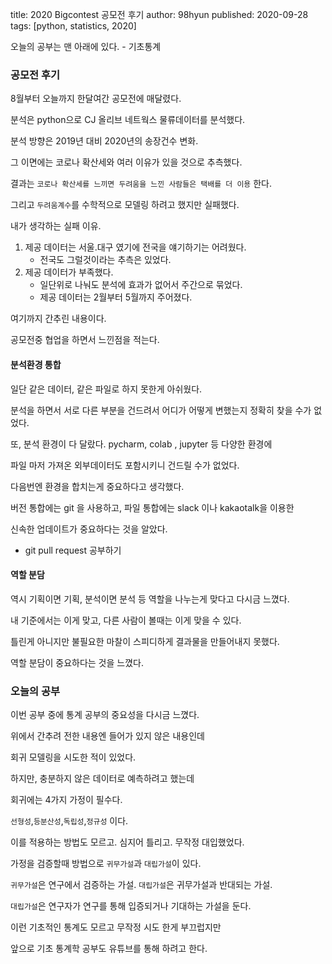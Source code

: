 title: 2020 Bigcontest 공모전 후기
author: 98hyun
published: 2020-09-28
tags: [python, statistics, 2020]

오늘의 공부는 맨 아래에 있다. - 기초통계

### 공모전 후기

8월부터 오늘까지 한달여간 공모전에 매달렸다.   

분석은 python으로 CJ 올리브 네트웍스 물류데이터를 분석했다.   

분석 방향은 2019년 대비 2020년의 송장건수 변화.   

그 이면에는 코로나 확산세와 여러 이유가 있을 것으로 추측했다.  

결과는 `코로나 확산세를 느끼면 두려움을 느낀 사람들은 택배를 더 이용` 한다.  

그리고 `두려움계수`를 수학적으로 모델링 하려고 했지만 실패했다.   

내가 생각하는 실패 이유.  

1. 제공 데이터는 서울.대구 였기에 전국을 얘기하기는 어려웠다.    
    - 전국도 그럴것이라는 추측은 있었다.   
2. 제공 데이터가 부족했다.  
    - 일단위로 나눠도 분석에 효과가 없어서 주간으로 묶었다.  
    - 제공 데이터는 2월부터 5월까지 주어졌다.  

여기까지 간추린 내용이다.   

공모전중 협업을 하면서 느낀점을 적는다.  

#### 분석환경 통합  

일단 같은 데이터, 같은 파일로 하지 못한게 아쉬웠다.   

분석을 하면서 서로 다른 부분을 건드려서 어디가 어떻게 변했는지 정확히 찾을 수가 없었다.   

또, 분석 환경이 다 달랐다. pycharm, colab , jupyter 등 다양한 환경에   

파일 마저 가져온 외부데이터도 포함시키니 건드릴 수가 없었다.  

다음번엔 환경을 합치는게 중요하다고 생각했다.   

버전 통합에는 git 을 사용하고, 파일 통합에는 slack 이나 kakaotalk을 이용한  

신속한 업데이트가 중요하다는 것을 알았다.  

- git pull request 공부하기   

#### 역할 분담  

역시 기획이면 기획, 분석이면 분석 등 역할을 나누는게 맞다고 다시금 느꼈다.  

내 기준에서는 이게 맞고, 다른 사람이 볼때는 이게 맞을 수 있다.  

틀린게 아니지만 불필요한 마찰이 스피디하게 결과물을 만들어내지 못했다.  

역할 분담이 중요하다는 것을 느꼈다.  

### 오늘의 공부  

이번 공부 중에 통계 공부의 중요성을 다시금 느꼈다.  

위에서 간추려 전한 내용엔 들어가 있지 않은 내용인데   

회귀 모델링을 시도한 적이 있었다.  

하지만, 충분하지 않은 데이터로 예측하려고 했는데  

회귀에는 4가지 가정이 필수다. 

`선형성`,`등분산성`,`독립성`,`정규성` 이다.  

이를 적용하는 방법도 모르고. 심지어 틀리고. 무작정 대입했었다.  

가정을 검증할때 방법으로 `귀무가설`과 `대립가설`이 있다.  

`귀무가설`은 연구에서 검증하는 가설. `대립가설`은 귀무가설과 반대되는 가설.  

`대립가설`은 연구자가 연구를 통해 입증되거나 기대하는 가설을 둔다.  

이런 기초적인 통계도 모르고 무작정 시도 한게 부끄럽지만  

앞으로 기초 통계학 공부도 유튜브를 통해 하려고 한다.   